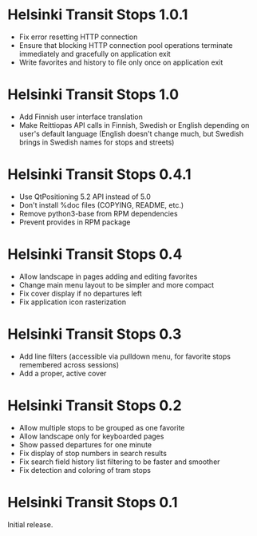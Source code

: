 Helsinki Transit Stops 1.0.1
============================

 * Fix error resetting HTTP connection
 * Ensure that blocking HTTP connection pool operations terminate
   immediately and gracefully on application exit
 * Write favorites and history to file only once on application exit

Helsinki Transit Stops 1.0
==========================

 * Add Finnish user interface translation
 * Make Reittiopas API calls in Finnish, Swedish or English
   depending on user's default language (English doesn't change much,
   but Swedish brings in Swedish names for stops and streets)

Helsinki Transit Stops 0.4.1
============================

 * Use QtPositioning 5.2 API instead of 5.0
 * Don't install %doc files (COPYING, README, etc.)
 * Remove python3-base from RPM dependencies
 * Prevent provides in RPM package

Helsinki Transit Stops 0.4
==========================

 * Allow landscape in pages adding and editing favorites
 * Change main menu layout to be simpler and more compact
 * Fix cover display if no departures left
 * Fix application icon rasterization

Helsinki Transit Stops 0.3
==========================

 * Add line filters (accessible via pulldown menu, for favorite
   stops remembered across sessions)
 * Add a proper, active cover

Helsinki Transit Stops 0.2
==========================

 * Allow multiple stops to be grouped as one favorite
 * Allow landscape only for keyboarded pages
 * Show passed departures for one minute
 * Fix display of stop numbers in search results
 * Fix search field history list filtering to be faster and smoother
 * Fix detection and coloring of tram stops

Helsinki Transit Stops 0.1
==========================

Initial release.
